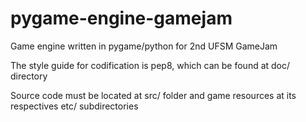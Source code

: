 # pygame-engine-gamejam
Game engine written in pygame/python for 2nd UFSM GameJam

The style guide for codification is pep8, which can be found at doc/ 
directory

Source code must be located at src/ folder and game resources at its
respectives etc/ subdirectories